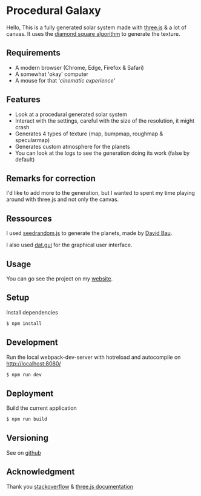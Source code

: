 # Procedural Galaxy 
Hello,
This is a fully generated solar system made with [three.js](https://threejs.org/) & a lot of canvas. It uses the [diamond square algorithm](https://en.wikipedia.org/wiki/Diamond-square_algorithm) to generate the texture.

## Requirements
* A modern browser (Chrome, Edge, Firefox & Safari)
* A somewhat 'okay' computer 
* A mouse for that '_cinematic experience_'

## Features
* Look at a procedural generated solar system
* Interact with the settings, careful with the size of the resolution, it might crash
* Generates 4 types of texture (map, bumpmap, roughmap & specularmap)
* Generates custom atmosphere for the planets
* You can look at the logs to see the generation doing its work (false by default)

## Remarks for correction
I'd like to add more to the generation, but I wanted to spent my time playing around with three.js and not only the canvas.

## Ressources
I used [seedrandom.js](https://www.npmjs.com/package/seedrandom) to generate the planets, made by [David Bau](http://davidbau.com).

I also used [dat.gui](https://github.com/dataarts/dat.gui) for the graphical user interface.

## Usage
You can go see the project on my [website](https://thomaslacroix.fr/procedural_planets).

## Setup
Install dependencies
```sh
$ npm install
```

## Development
Run the local webpack-dev-server with hotreload and autocompile on [http://localhost:8080/](http://localhost:8080/)
```sh
$ npm run dev
```
## Deployment
Build the current application
```sh
$ npm run build
```

## Versioning
See on [github](https://github.com/majejam/webgl-hw/)

## Acknowledgment
Thank you [stackoverflow](https://stackoverflow.com/) & [three.js documentation](https://threejs.org/docs/)


